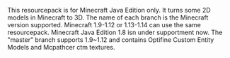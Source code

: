 This resourcepack is for Minecraft Java Edition only. It turns some 2D models in Minecraft to 3D. 
The name of each branch is the Minecraft version supported. 
Minecraft 1.9-1.12 or 1.13-1.14 can use the same resourcepack. 
Minecraft Java Edition 1.8 isn under supportment now.
The "master" branch supports 1.9~1.12 and contains Optifine Custom Entity Models and Mcpathcer ctm textures.
